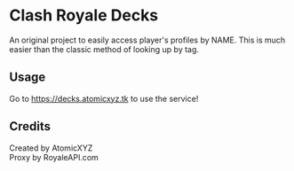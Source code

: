 # Clash Royale Decks
An original project to easily access player's profiles by NAME. This is much easier than the classic method of looking up by tag.

## Usage
Go to https://decks.atomicxyz.tk to use the service!

## Credits
Created by AtomicXYZ<br>
Proxy by RoyaleAPI.com
